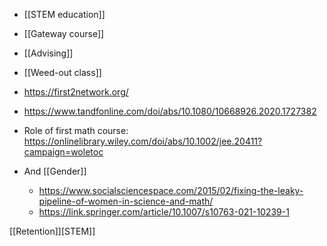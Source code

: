   - [[STEM education]]
  - [[Gateway course]]
  - [[Advising]]
  - [[Weed-out class]]

  - https://first2network.org/
  - https://www.tandfonline.com/doi/abs/10.1080/10668926.2020.1727382
  - Role of first math course:
    https://onlinelibrary.wiley.com/doi/abs/10.1002/jee.20411?campaign=woletoc

  - And [[Gender]]
      - https://www.socialsciencespace.com/2015/02/fixing-the-leaky-pipeline-of-women-in-science-and-math/
      - https://link.springer.com/article/10.1007/s10763-021-10239-1

[[Retention]][STEM]]
